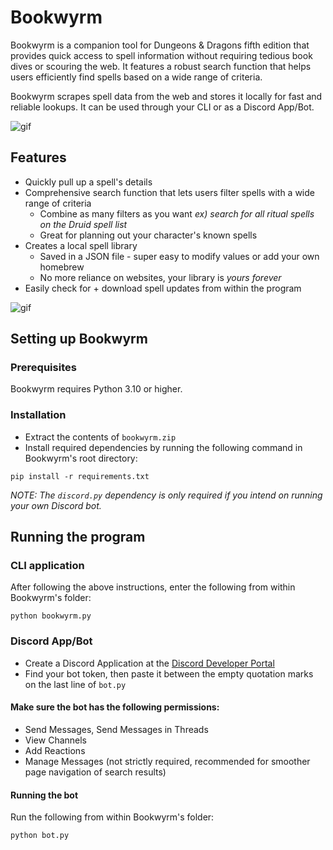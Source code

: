 # Bookwyrm


Bookwyrm is a companion tool for Dungeons & Dragons fifth edition that provides quick access to spell information without requiring tedious book dives or scouring the web. It features a robust search function that helps users efficiently find spells based on a wide range of criteria.

Bookwyrm scrapes spell data from the web and stores it locally for fast and reliable lookups. It can be used through your CLI or as a Discord App/Bot.

![gif](https://i.imgur.com/hIK6Arf.gif)
## Features
- Quickly pull up a spell's details
- Comprehensive search function that lets users filter spells with a wide range of criteria
  - Combine as many filters as you want *ex) search for all ritual spells on the Druid spell list*
  - Great for planning out your character's known spells
- Creates a local spell library
  - Saved in a JSON file - super easy to modify values or add your own homebrew
  - No more reliance on websites, your library is *yours forever*
- Easily check for + download spell updates from within the program

  
![gif](https://i.imgur.com/0uTh4Fx.gif)


## Setting up Bookwyrm

### Prerequisites

Bookwyrm requires Python 3.10 or higher.

### Installation
- Extract the contents of `bookwyrm.zip`
- Install required dependencies by running the following command in Bookwyrm's root directory:
```
pip install -r requirements.txt
```
*NOTE: The `discord.py` dependency is only required if you intend on running your own Discord bot.*

## Running the program

### CLI application

After following the above instructions, enter the following from within Bookwyrm's folder:
```
python bookwyrm.py
```

### Discord App/Bot
- Create a Discord Application at the [Discord Developer Portal](https://discord.com/developers/applications)
- Find your bot token, then paste it between the empty quotation marks on the last line of `bot.py`
#### Make sure the bot has the following permissions:
- Send Messages, Send Messages in Threads
- View Channels
- Add Reactions
- Manage Messages (not strictly required, recommended for smoother page navigation of search results)

#### Running the bot
Run the following from within Bookwyrm's folder:
```
python bot.py
```

